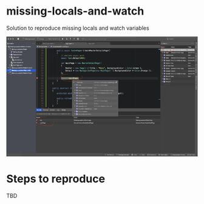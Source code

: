 # missing-locals-and-watch

Solution to reproduce missing locals and watch variables

<img src="SolutionItems/mainpage.debug.watch.local.png" alt="Missing locals and watch variables" height="316px" style="display:inline-block;" />

# Steps to reproduce

TBD